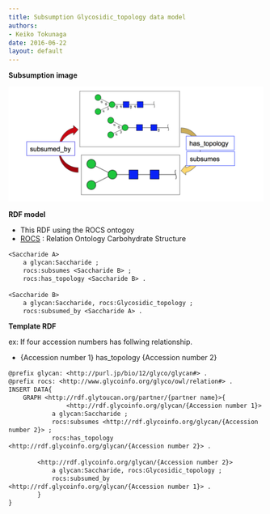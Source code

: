 ```yaml
---
title: Subsumption Glycosidic_topology data model
authors:
- Keiko Tokunaga
date: 2016-06-22
layout: default
---
```


**Subsumption image**

![Subsumption](/images/system/subsumption_Glycosidic_topology.png)



**RDF model**

- This RDF using the ROCS ontogoy  
- [ROCS](https://bitbucket.org/glycosw/glycanrelationontology) : Relation Ontology Carbohydrate Structure

```
<Saccharide A>
	a glycan:Saccharide ;
	rocs:subsumes <Saccharide B> ;
	rocs:has_topology <Saccharide B> .

<Saccharide B>
	a glycan:Saccharide, rocs:Glycosidic_topology ;
	rocs:subsumed_by <Saccharide A> .
```


**Template RDF**

ex: If four accession numbers has follwing relationship.

- {Accession number 1} has_topology {Accession number 2}

```
@prefix glycan: <http://purl.jp/bio/12/glyco/glycan#> .
@prefix rocs: <http://www.glycoinfo.org/glyco/owl/relation#> .
INSERT DATA{
	GRAPH <http://rdf.glytoucan.org/partner/{partner name}>{
				<http://rdf.glycoinfo.org/glycan/{Accession number 1}>
			a glycan:Saccharide ;
			rocs:subsumes <http://rdf.glycoinfo.org/glycan/{Accession number 2}> ;
			rocs:has_topology <http://rdf.glycoinfo.org/glycan/{Accession number 2}> .

		<http://rdf.glycoinfo.org/glycan/{Accession number 2}>
			a glycan:Saccharide, rocs:Glycosidic_topology ;
			rocs:subsumed_by <http://rdf.glycoinfo.org/glycan/{Accession number 1}> .
		}
}
```
